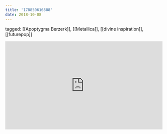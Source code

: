 ```yaml
---
title: '178850616588'
date: 2018-10-08
---
```

tagged: [[Apoptygma Berzerk]], [[Metallica]], [[divine inspiration]], [[futurepop]]
<iframe allow="accelerometer; autoplay; clipboard-write; encrypted-media; gyroscope; picture-in-picture" allowfullscreen="" frameborder="0" height="281" id="youtube_iframe" src="https://www.youtube.com/embed/gbUKItIhFns?feature=oembed&amp;enablejsapi=1&amp;origin=https://safe.txmblr.com&amp;wmode=opaque" width="500"></iframe>